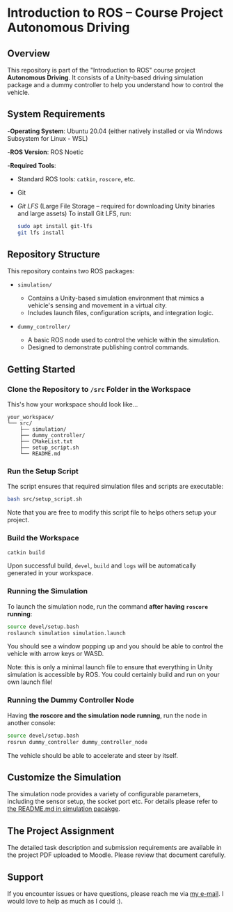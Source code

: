 # Introduction to ROS – Course Project Autonomous Driving

## Overview 
This repository is part of the "Introduction to ROS" course project **Autonomous Driving**. It consists of a Unity-based driving simulation package and a dummy controller to help you understand how to control the vehicle.

## System Requirements
-**Operating System**: Ubuntu 20.04 (either natively installed or via Windows Subsystem for Linux - WSL)

-**ROS Version**: ROS Noetic

-**Required Tools**:
  - Standard ROS tools: `catkin`, `roscore`, etc.
  - Git
  - *Git LFS* (Large File Storage – required for downloading Unity binaries and large assets)
    To install Git LFS, run:
    
    ```bash
    sudo apt install git-lfs
    git lfs install
    ```

## Repository Structure
This repository contains two ROS packages:

- `simulation/`
  - Contains a Unity-based simulation environment that mimics a vehicle's sensing and movement in a virtual city.
  - Includes launch files, configuration scripts, and integration logic.

- `dummy_controller/`
  - A basic ROS node used to control the vehicle within the simulation.
  - Designed to demonstrate publishing control commands.

## Getting Started

### Clone the Repository to `/src` Folder in the Workspace

This's how your workspace should look like...

```text
your_workspace/
└── src/
    ├── simulation/
    ├── dummy_controller/
    ├── CMakeList.txt
    ├── setup_script.sh
    └── README.md
```

### Run the Setup Script

The script ensures that required simulation files and scripts are executable:

```bash
bash src/setup_script.sh
```
Note that you are free to modify this script file to helps others setup your project.

### Build the Workspace

```bash
catkin build
```
Upon successful build, `devel`, `build` and `logs` will be automatically generated in your workspace.

### Running the Simulation

To launch the simulation node, run the command **after having ```roscore``` running**:

```bash
source devel/setup.bash
roslaunch simulation simulation.launch
```
You should see a window popping up and you should be able to control the vehicle with arrow keys or WASD.

Note: this is only a minimal launch file to ensure that everything in Unity simulation is accessible by ROS. You could certainly build and run on your own launch file! 

### Running the Dummy Controller Node

Having **the roscore and the simulation node running**, run the node in another console:

```bash
source devel/setup.bash
rosrun dummy_controller dummy_controller_node
```
The vehicle should be able to accelerate and steer by itself.

## Customize the Simulation
The simulation node provides a variety of configurable parameters, including the sensor setup, the socket port etc. For details please refer to [the README.md in simulation pacakge](simulation/README.md).

## The Project Assignment
The detailed task description and submission requirements are available in the project PDF uploaded to Moodle. Please review that document carefully.

## Support
If you encounter issues or have questions, please reach me via [my e-mail](mailto:jiaming.zhang@tum.de). I would love to help as much as I could :).
